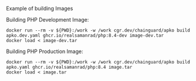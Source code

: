 Example of building Images

Building PHP Development Image:
```
docker run --rm -v ${PWD}:/work -w /work cgr.dev/chainguard/apko build apko.dev.yaml ghcr.io/realsamanrad/php:8.4-dev image-dev.tar
docker load < image-dev.tar
```

Building PHP Production Image:
```
docker run --rm -v ${PWD}:/work -w /work cgr.dev/chainguard/apko build apko.yaml ghcr.io/realsamanrad/php:8.4 image.tar
docker load < image.tar
```
